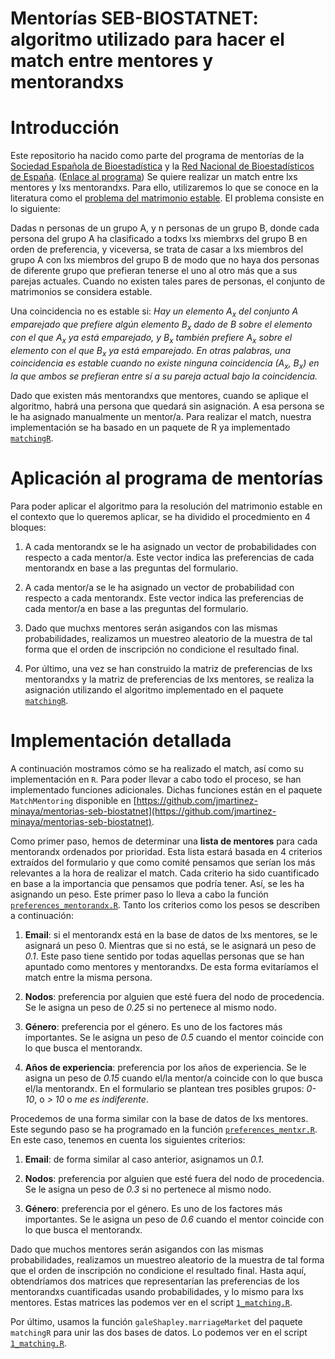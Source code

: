 Mentorías SEB-BIOSTATNET: algoritmo utilizado para hacer el match entre mentores y mentorandxs
=======


# Introducción
Este repositorio ha nacido como parte del programa de mentorías de la [Sociedad Española de Bioestadística](http://www.biometricsociety.net/) y la [Red Nacional de Bioestadísticos de España](https://biostatnet.com/). ([Enlace al programa](https://www.mentorias-sebbiostatnet.es/))
Se quiere realizar un match entre lxs mentores y lxs mentorandxs. Para ello, utilizaremos lo que se conoce en la literatura como el [problema del matrimonio estable](https://dl.acm.org/doi/pdf/10.1145/362619.362631). El problema consiste en lo siguiente:

Dadas n personas de un grupo A, y n personas de un grupo B, donde cada persona del grupo A ha clasificado a todxs lxs miembrxs del grupo B en orden de preferencia, y viceversa, se trata de casar a lxs miembros del grupo A con lxs miembros del grupo B de modo que no haya dos personas de diferente grupo que prefieran tenerse el uno al otro más que a sus parejas actuales. Cuando no existen tales pares de personas, el conjunto de matrimonios se considera estable.

Una coincidencia no es estable si:
*Hay un elemento $A_x$ del conjunto A emparejado que prefiere algún elemento $B_x$ dado de B sobre el elemento con el que $A_x$ ya está emparejado, y $B_x$ también prefiere $A_x$ sobre el elemento con el que $B_x$ ya está emparejado. En otras palabras, una coincidencia es estable cuando no existe ninguna coincidencia ($A_x$, $B_x$) en la que ambos se prefieran entre sí a su pareja actual bajo la coincidencia.*

Dado que existen más mentorandxs que mentores, cuando se aplique el algoritmo, habrá una persona que quedará sin asignación. A esa persona se le ha asignado manualmente un mentor/a. Para realizar el match, nuestra implementación se ha basado en un paquete de R ya implementado [`matchingR`](https://cran.r-project.org/web/packages/matchingR/index.html).


# Aplicación al programa de mentorías
Para poder aplicar el algoritmo para la resolución del matrimonio estable en el contexto que lo queremos aplicar, se ha dividido el procedmiento en 4 bloques:

1. A cada mentorandx se le ha asignado un vector de probabilidades con respecto a cada mentor/a. Este vector indica las preferencias de cada mentorandx en base a las preguntas del formulario.

2. A cada mentor/a se le ha asignado un vector de probabilidad con respecto a cada mentorandx. Este vector indica las preferencias de cada mentor/a en base a las preguntas del formulario.

4. Dado que muchxs mentores serán asigandos con las mismas probabilidades, realizamos un muestreo aleatorio de la muestra de tal forma que el orden de inscripción no condicione el resultado final.

3. Por último, una vez se han construido la matriz de preferencias de lxs mentorandxs y la matriz de preferencias de lxs mentores, se realiza la asignación utilizando el algoritmo implementado en el paquete [`matchingR`](https://cran.r-project.org/web/packages/matchingR/index.html).



# Implementación detallada
A continuación mostramos cómo se ha realizado el match, así como su implementación en `R`. Para poder llevar a cabo todo el proceso, se han implementado funciones adicionales. Dichas funciones están en el paquete `MatchMentoring` disponible en [https://github.com/jmartinez-minaya/mentorias-seb-biostatnet](https://github.com/jmartinez-minaya/mentorias-seb-biostatnet).

Como primer paso, hemos de determinar una **lista de mentores** para cada mentorandx ordenados por prioridad. Esta lista estará basada en 4 criterios extraídos del formulario y que como comité pensamos que serían los más relevantes a la hora de realizar el match. Cada criterio ha sido cuantificado en base a la importancia que pensamos que podría tener. Así, se les ha asignando un peso. Este primer paso lo lleva a cabo la función [`preferences_mentorandx.R`](https://github.com/jmartinez-minaya/mentorias-seb-biostatnet/blob/main/MatchMentoring/R/preferences_mentorandx.R). Tanto los criterios como los pesos se describen a continuación:

1. **Email**: si el mentorandx está en la base de datos de lxs mentores, se le asignará un peso 0. Mientras que si no está, se le asignará un peso de *0.1*. Este paso tiene sentido por todas aquellas personas que se han apuntado como mentores y mentorandxs. De esta forma evitaríamos el match entre la misma persona.
        
2. **Nodos**: preferencia por alguien que esté fuera del nodo de procedencia. Se le asigna un peso de *0.25* si no pertenece al mismo nodo.
   
3. **Género**: preferencia por el género. Es uno de los factores más importantes. Se le asigna un peso de *0.5* cuando el mentor coincide con lo que busca el mentorandx.
   
4. **Años de experiencia**: preferencia por los años de experiencia. Se le asigna un peso de *0.15* cuando el/la mentor/a coincide con lo que busca el/la mentorandx. En el formulario se plantean tres posibles grupos: *0-10*, o *> 10* o *me es indiferente*. 

Procedemos de una forma similar con la base de datos de lxs mentores. Este segundo paso se ha programado en la función [`preferences_mentxr.R`](https://github.com/jmartinez-minaya/mentorias-seb-biostatnet/blob/main/MatchMentoring/R/preferences_mentxr.R). En este caso, tenemos en cuenta los siguientes criterios:

1. **Email**: de forma similar al caso anterior, asignamos un *0.1*.
        
2. **Nodos**: preferencia por alguien que esté fuera del nodo de procedencia. Se le asigna un peso de *0.3* si no pertenece al mismo nodo.
   
3. **Género**: preferencia por el género. Es uno de los factores más importantes. Se le asigna un peso de *0.6* cuando el mentor coincide con lo que busca el mentorandx.
   
Dado que muchos mentores serán asigandos con las mismas probabilidades, realizamos un muestreo aleatorio de la muestra de tal forma que el orden de inscripción no condicione el resultado final. Hasta aquí, obtendríamos dos matrices que representarían las preferencias de los mentorandxs cuantificadas usando probabilidades, y lo mismo para lxs mentores. Estas matrices las podemos ver en el script [`1_matching.R`](https://github.com/jmartinez-minaya/mentorias-seb-biostatnet/blob/main/r/matching.R).

Por último, usamos la función `galeShapley.marriageMarket` del paquete `matchingR` para unir las dos bases de datos. Lo podemos ver en el script [`1_matching.R`](https://github.com/jmartinez-minaya/mentorias-seb-biostatnet/blob/main/r/matching.R).










